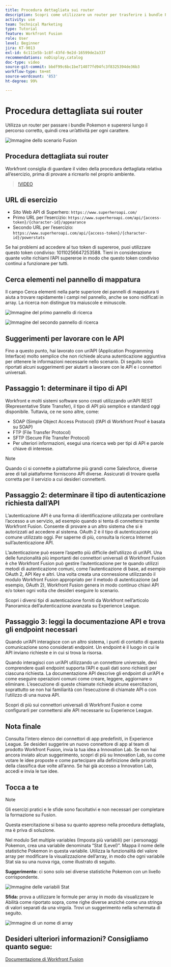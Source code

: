 ```yaml
---
title: Procedura dettagliata sui router
description: Scopri come utilizzare un router per trasferire i bundle Pokemon e supereroi lungo il percorso corretto in  [!DNL Adobe Workfront Fusion].
activity: use
team: Technical Marketing
type: Tutorial
feature: Workfront Fusion
role: User
level: Beginner
jira: KT-9013
exl-id: 6c111e5b-1c8f-43fd-9e2d-16599de2a337
recommendations: noDisplay,catalog
doc-type: video
source-git-commit: bbdf99c6bc1be714077fd94fc3f8325394de36b3
workflow-type: tm+mt
source-wordcount: '853'
ht-degree: 99%

---
```


# Procedura dettagliata sui router

Utilizza un router per passare i bundle Pokemon e supereroi lungo il percorso corretto, quindi crea un’attività per ogni carattere.

![Immagine dello scenario Fusion](assets/universal-connectors-and-routing-2.png)

## Procedura dettagliata sui router

Workfront consiglia di guardare il video della procedura dettagliata relativa all’esercizio, prima di provare a ricrearlo nel proprio ambiente.

>[!VIDEO](https://video.tv.adobe.com/v/335272/?quality=12&learn=on&enablevpops=1)

## URL di esercizio

* Sito Web API di Superhero: `https://www.superheroapi.com/`
* Primo URL per l’esercizio: `https://www.superheroapi.com/api/{access-token}/{character-id}/appearance`
* Secondo URL per l’esercizio: `https://www.superheroapi.com/api/{access-token}/{character-id}/powerstats`

Se hai problemi ad accedere al tuo token di supereroe, puoi utilizzare questo token condiviso: 10110256647253588. Tieni in considerazione quante volte richiami l’API supereroe in modo che questo token condiviso continui a funzionare per tutti.



## Cerca elementi nel pannello di mappatura

Il campo Cerca elementi nella parte superiore dei pannelli di mappatura ti aiuta a trovare rapidamente i campi nel pannello, anche se sono nidificati in array. La ricerca non distingue tra maiuscole e minuscole.

![Immagine del primo pannello di ricerca](assets/universal-connectors-and-routing-3.png)

![Immagine del secondo pannello di ricerca](assets/universal-connectors-and-routing-4.png)

## Suggerimenti per lavorare con le API

Fino a questo punto, hai lavorato con un’API (Application Programming Interface) molto semplice che non richiede alcuna autenticazione aggiuntiva per ottenere le informazioni necessarie nello scenario. Di seguito sono riportati alcuni suggerimenti per aiutarti a lavorare con le API e i connettori universali.

## Passaggio 1: determinare il tipo di API

Workfront e molti sistemi software sono creati utilizzando un’API REST (Representative State Transfer), il tipo di API più semplice e standard oggi disponibile. Tuttavia, ce ne sono altre, come:

* SOAP (Simple Object Access Protocol) (l’API di Workfront Proof è basata su SOAP)
* FTP (File Transfer Protocol)
* SFTP (Secure File Transfer Protocol)
* Per ulteriori informazioni, esegui una ricerca web per tipi di API e parole chiave di interesse.

>[!NOTE]
>
>Quando ci si connette a piattaforme più grandi come Salesforce, diverse aree di tali piattaforme forniscono API diverse. Assicurati di trovare quella corretta per il servizio a cui desideri connetterti.

## Passaggio 2: determinare il tipo di autenticazione richiesta dall’API

L’autenticazione API è una forma di identificazione utilizzata per controllare l’accesso a un servizio, ad esempio quando si tenta di connettersi tramite Workfront Fusion. Consente di provare a un altro sistema che si è autorizzati ad accedere al sistema. OAuth 2 è il tipo di autenticazione più comune utilizzato oggi. Per saperne di più, consulta la ricerca Internet sull’autenticazione API.

L’autenticazione può essere l’aspetto più difficile dell’utilizzo di un’API. Una delle funzionalità più importanti dei connettori universali di Workfront Fusion è che Workfront Fusion può gestire l’autenticazione per te quando utilizzi metodi di autenticazione comuni, come l’autenticazione di base, ad esempio OAuth 2, API Key e altri. Una volta creata una connessione utilizzando il modulo Workfront Fusion appropriato per il metodo di autenticazione (ad esempio, OAuth 2), Workfront Fusion genera in modo continuo chiavi API e/o token ogni volta che desideri eseguire lo scenario.

Scopri i diversi tipi di autenticazione forniti da Workfront nell’articolo Panoramica dell’autenticazione avanzata su Experience League.

## Passaggio 3: leggi la documentazione API e trova gli endpoint necessari

Quando un’API interagisce con un altro sistema, i punti di contatto di questa comunicazione sono considerati endpoint. Un endpoint è il luogo in cui le API inviano richieste e in cui si trova la risorsa.

Quando interagisci con un’API utilizzando un connettore universale, devi comprendere quali endpoint supporta l’API e quali dati sono richiesti per ciascuna richiesta. La documentazione API descrive gli endpoint di un’API e come eseguire operazioni comuni come creare, leggere, aggiornare o eliminare. L’esecuzione di queste chiamate richiede alcune esercitazioni, soprattutto se non hai familiarità con l’esecuzione di chiamate API o con l’utilizzo di una nuova API.

Scopri di più sui connettori universali di Workfront Fusion e come configurarli per connettersi alle API necessarie su Experience League.

## Nota finale

Consulta l’intero elenco dei connettori di app predefiniti, in Experience League. Se desideri suggerire un nuovo connettore di app al team di prodotto Workfront Fusion, invia la tua idea a Innovation Lab. Se non hai ancora inviato alcun suggerimento, scopri di più su Innovation Lab, su come votare le idee proposte e come partecipare alla definizione delle priorità della classifica due volte all’anno. Se hai già accesso a Innovation Lab, accedi e invia le tue idee.

## Tocca a te

>[!NOTE]
>
>Gli esercizi pratici e le sfide sono facoltativi e non necessari per completare la formazione su Fusion.

Questa esercitazione si basa su quanto appreso nella procedura dettagliata, ma è priva di soluzione.

Nel modulo Set multiple variables (Imposta più variabili) per i personaggi Pokemon, crea una variabile denominata “Stat (Level)”. Mappa il nome delle statistiche Pokemon in questa variabile. Utilizza la funzionalità del valore array per modificare la visualizzazione dell’array, in modo che ogni variabile Stat sia su una nuova riga, come illustrato di seguito.

**Suggerimento:** ci sono solo sei diverse statistiche Pokemon con un livello corrispondente.

![Immagine delle variabili Stat](assets/universal-connectors-and-routing-5.png)

**Sfida:** prova a utilizzare le formule per array in modo da visualizzare le Abilità come riportato sopra, come righe diverse anziché come una stringa di valori separati da una virgola. Trovi un suggerimento nella schermata di seguito.

![Immagine di un nome di array](assets/universal-connectors-and-routing-6.png)

## Desideri ulteriori informazioni? Consigliamo quanto segue:

[Documentazione di Workfront Fusion](https://experienceleague.adobe.com/it/docs/workfront-fusion/using/get-started-with-fusion/understand-workfront-fusion/workfront-fusion-overview)
